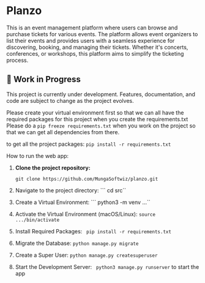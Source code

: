 # Planzo

This is an event management platform where users can browse and purchase tickets for various events. The platform allows event organizers to list their events and provides users with a seamless experience for discovering, booking, and managing their tickets. Whether it's concerts, conferences, or workshops, this platform aims to simplify the ticketing process.

## 🚧 Work in Progress

This project is currently under development. Features, documentation, and code are subject to change as the project evolves.

Please create your virtual environment first so that we can all have the required packages for this project when you create the requirements.txt
Please do a `pip freeze requirements.txt` when you work on the project so that we can get all dependencies from there.

to get all the project packages: `pip install -r requirements.txt`


How to run the web app:

1. **Clone the project repository:**
 
   ```git clone https://github.com/MungaSoftwiz/planzo.git```
2.  Navigate to the project directory:
  ``` cd src``
3. Create a Virtual Environment:
 ``` python3 -m venv ...``
4.  Activate the Virtual Environment (macOS/Linux):
  ```source .../bin/activate```
5.  Install Required Packages:
 ``` pip install -r requirements.txt```
6.  Migrate the Database:
  ```python manage.py migrate```
7.  Create a Super User:
  ```python manage.py createsuperuser```
8.  Start the Development Server:
 ``` python3 manage.py runserver``` to start the app


